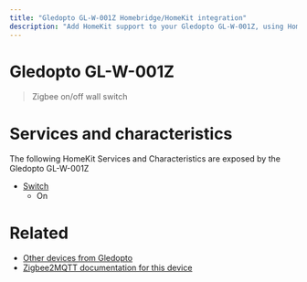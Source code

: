 ```yaml
---
title: "Gledopto GL-W-001Z Homebridge/HomeKit integration"
description: "Add HomeKit support to your Gledopto GL-W-001Z, using Homebridge, Zigbee2MQTT and homebridge-z2m."
---
```

<!---
This file has been GENERATED using src/docgen/docgen.ts
DO NOT EDIT THIS FILE MANUALLY!
-->
# Gledopto GL-W-001Z
> Zigbee on/off wall switch


# Services and characteristics
The following HomeKit Services and Characteristics are exposed by
the Gledopto GL-W-001Z

* [Switch](../../switch.md)
  * On


# Related
* [Other devices from Gledopto](../index.md#gledopto)
* [Zigbee2MQTT documentation for this device](https://www.zigbee2mqtt.io/devices/GL-W-001Z.html)